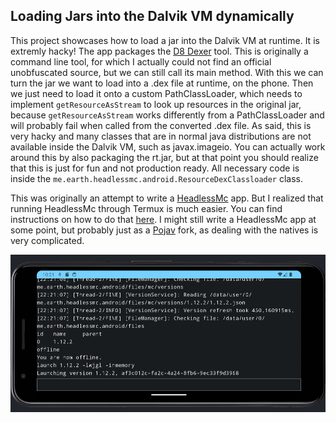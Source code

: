 ## Loading Jars into the Dalvik VM dynamically

This project showcases how to load a jar into the Dalvik VM at runtime.
It is extremly hacky!
The app packages the [D8 Dexer](https://r8.googlesource.com/r8) tool.
This is originally a command line tool,
for which I actually could not find an official unobfuscated source,
but we can still call its main method.
With this we can turn the jar we want to load into a .dex file at runtime, on the phone.
Then we just need to load it onto a custom PathClassLoader,
which needs to implement `getResourceAsStream` to look up resources in the original jar,
because `getResourceAsStream` works differently from a PathClassLoader and will
probably fail when called from the converted .dex file.
As said, this is very hacky and many classes that are in normal java distributions
are not available inside the Dalvik VM, such as javax.imageio.
You can actually work around this by also packaging the rt.jar,
but at that point you should realize that this is just for fun and not production ready.
All necessary code is inside the `me.earth.headlessmc.android.ResourceDexClassloader` class.

This was originally an attempt to write a
[HeadlessMc](https://github.com/3arthqu4ke/headlessmc) app.
But I realized that running HeadlessMc through Termux is much easier.
You can find instructions on how to do that
[here](https://github.com/3arthqu4ke/headlessmc?tab=readme-ov-file#android).
I might still write a HeadlessMc app at some point, but probably just as a
[Pojav](https://github.com/PojavLauncherTeam/PojavLauncher) fork,
as dealing with the natives is very complicated.

![screenshot](screenshot.png)
